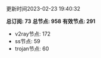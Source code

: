 更新时间2023-02-23 19:40:32

**总订阅: 73**
**总节点: 958**
**有效节点: 291**
- v2ray节点: 172
- ss节点: 59
- trojan节点: 60
